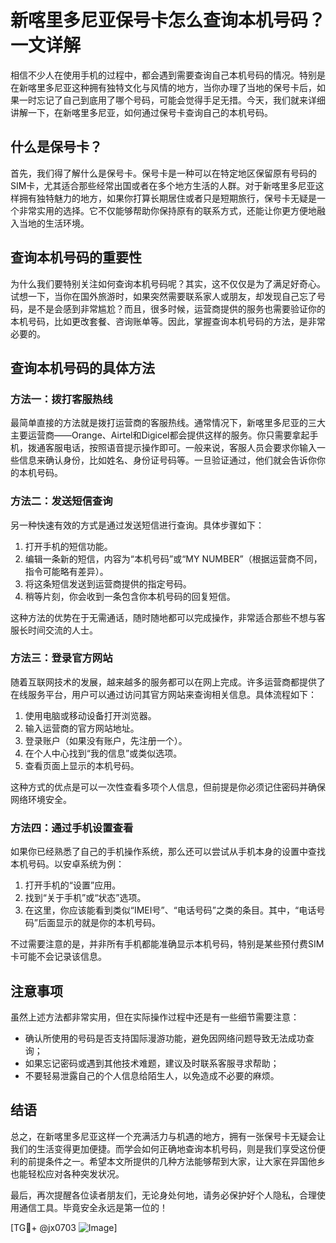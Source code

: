 # 新喀里多尼亚保号卡怎么查询本机号码？一文详解

相信不少人在使用手机的过程中，都会遇到需要查询自己本机号码的情况。特别是在新喀里多尼亚这种拥有独特文化与风情的地方，当你办理了当地的保号卡后，如果一时忘记了自己到底用了哪个号码，可能会觉得手足无措。今天，我们就来详细讲解一下，在新喀里多尼亚，如何通过保号卡查询自己的本机号码。

## 什么是保号卡？

首先，我们得了解什么是保号卡。保号卡是一种可以在特定地区保留原有号码的SIM卡，尤其适合那些经常出国或者在多个地方生活的人群。对于新喀里多尼亚这样拥有独特魅力的地方，如果你打算长期居住或者只是短期旅行，保号卡无疑是一个非常实用的选择。它不仅能够帮助你保持原有的联系方式，还能让你更方便地融入当地的生活环境。

## 查询本机号码的重要性

为什么我们要特别关注如何查询本机号码呢？其实，这不仅仅是为了满足好奇心。试想一下，当你在国外旅游时，如果突然需要联系家人或朋友，却发现自己忘了号码，是不是会感到非常尴尬？而且，很多时候，运营商提供的服务也需要验证你的本机号码，比如更改套餐、咨询账单等。因此，掌握查询本机号码的方法，是非常必要的。

## 查询本机号码的具体方法

### 方法一：拨打客服热线

最简单直接的方法就是拨打运营商的客服热线。通常情况下，新喀里多尼亚的三大主要运营商——Orange、Airtel和Digicel都会提供这样的服务。你只需要拿起手机，拨通客服电话，按照语音提示操作即可。一般来说，客服人员会要求你输入一些信息来确认身份，比如姓名、身份证号码等。一旦验证通过，他们就会告诉你你的本机号码。

### 方法二：发送短信查询

另一种快速有效的方式是通过发送短信进行查询。具体步骤如下：
1. 打开手机的短信功能。
2. 编辑一条新的短信，内容为“本机号码”或“MY NUMBER”（根据运营商不同，指令可能略有差异）。
3. 将这条短信发送到运营商提供的指定号码。
4. 稍等片刻，你会收到一条包含你本机号码的回复短信。

这种方法的优势在于无需通话，随时随地都可以完成操作，非常适合那些不想与客服长时间交流的人士。

### 方法三：登录官方网站

随着互联网技术的发展，越来越多的服务都可以在网上完成。许多运营商都提供了在线服务平台，用户可以通过访问其官方网站来查询相关信息。具体流程如下：
1. 使用电脑或移动设备打开浏览器。
2. 输入运营商的官方网站地址。
3. 登录账户（如果没有账户，先注册一个）。
4. 在个人中心找到“我的信息”或类似选项。
5. 查看页面上显示的本机号码。

这种方式的优点是可以一次性查看多项个人信息，但前提是你必须记住密码并确保网络环境安全。

### 方法四：通过手机设置查看

如果你已经熟悉了自己的手机操作系统，那么还可以尝试从手机本身的设置中查找本机号码。以安卓系统为例：
1. 打开手机的“设置”应用。
2. 找到“关于手机”或“状态”选项。
3. 在这里，你应该能看到类似“IMEI号”、“电话号码”之类的条目。其中，“电话号码”后面显示的就是你的本机号码。

不过需要注意的是，并非所有手机都能准确显示本机号码，特别是某些预付费SIM卡可能不会记录该信息。

## 注意事项

虽然上述方法都非常实用，但在实际操作过程中还是有一些细节需要注意：
- 确认所使用的号码是否支持国际漫游功能，避免因网络问题导致无法成功查询；
- 如果忘记密码或遇到其他技术难题，建议及时联系客服寻求帮助；
- 不要轻易泄露自己的个人信息给陌生人，以免造成不必要的麻烦。

## 结语

总之，在新喀里多尼亚这样一个充满活力与机遇的地方，拥有一张保号卡无疑会让我们的生活变得更加便捷。而学会如何正确地查询本机号码，则是我们享受这份便利的前提条件之一。希望本文所提供的几种方法能够帮到大家，让大家在异国他乡也能轻松应对各种突发状况。

最后，再次提醒各位读者朋友们，无论身处何地，请务必保护好个人隐私，合理使用通信工具。毕竟安全永远是第一位的！

[TG💪+ @jx0703 ![Image](https://github.com/user-attachments/assets/dbca1d08-cadb-493c-b0ec-ad6f7a83f270)]